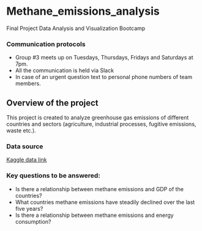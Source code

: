 # Methane_emissions_analysis
Final Project Data Analysis and Visualization Bootcamp



### Communication protocols

- Group #3 meets up on Tuesdays, Thursdays, Fridays and Saturdays at 7pm. 
- All the communication is held via Slack
- In case of an urgent question text to personal phone numbers of  team members.



## Overview of the project

This project is created to analyze greenhouse gas emissions of different countries and sectors (agriculture, industrial processes, fugitive emissions, waste etc.).

### Data source

[Kaggle data link](https://www.kaggle.com/datasets/kkhandekar/methane-emissions-across-the-world-19902018)



### Key questions to be answered:

- Is there a relationship between methane emissions and GDP of the countries?
- What countries methane emissions have steadily declined over the last five years?
- Is there a relationship between methane emissions and energy consumption?
